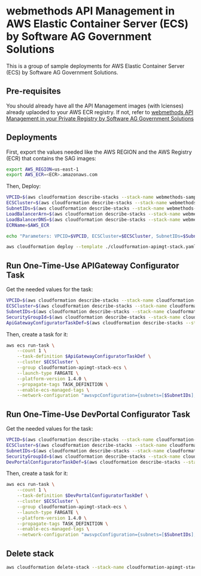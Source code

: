 # webmethods API Management in AWS Elastic Container Server (ECS) by Software AG Government Solutions 

This is a group of sample deployments for AWS Elastic Container Server (ECS) by Software AG Government Solutions.

## Pre-requisites

You should already have all the API Management images (with lcienses) already uplaoded to your AWS ECR registry.
If not, refer to [webmethods API Management in your Private Registry by Software AG Government Solutions ](../../private_registries/api_management/README.md)

## Deployments

First, export the values needed like the AWS REGION and the AWS Registry (ECR) that contains the SAG images:
```bash
export AWS_REGION=us-east-1
export AWS_ECR=<ECR>.amazonaws.com
```

Then, Deploy:

```bash
VPCID=$(aws cloudformation describe-stacks --stack-name webmethods-samples-aws --query "Stacks[0].Outputs[?OutputKey=='VPCID'].OutputValue" --output text)
ECSCluster=$(aws cloudformation describe-stacks --stack-name webmethods-samples-aws --query "Stacks[0].Outputs[?OutputKey=='ECSArn'].OutputValue" --output text)
SubnetIDs=$(aws cloudformation describe-stacks --stack-name webmethods-samples-aws --query "Stacks[0].Outputs[?OutputKey=='AppSubnets'].OutputValue" --output text)
LoadBalancerArn=$(aws cloudformation describe-stacks --stack-name webmethods-samples-aws --query "Stacks[0].Outputs[?OutputKey=='AppLoadBalancerArn'].OutputValue" --output text)
LoadBalancerDNS=$(aws cloudformation describe-stacks --stack-name webmethods-samples-aws --query "Stacks[0].Outputs[?OutputKey=='AppLoadBalancerDns'].OutputValue" --output text)
ECRName=$AWS_ECR

echo "Parameters: VPCID=$VPCID, ECSCluster=$ECSCluster, SubnetIDs=$SubnetIDs, LoadBalancerArn=$LoadBalancerArn, LoadBalancerDNS=$LoadBalancerDNS, ECRName=$ECRName"

aws cloudformation deploy --template ./cloudformation-apimgt-stack.yaml --stack-name cloudformation-apimgt-stack-ecs --parameter-overrides $(cat configs/params_1011.properties | tr "\n" " ") VPCID=$VPCID ECSCluster=$ECSCluster SubnetIDs=$SubnetIDs LoadBalancerArn=$LoadBalancerArn LoadBalancerDNS=$LoadBalancerDNS ECRName=$ECRName --capabilities CAPABILITY_IAM
```

## Run One-Time-Use APIGateway Configurator Task

Get the needed values for the task:

```bash
VPCID=$(aws cloudformation describe-stacks --stack-name cloudformation-apimgt-stack-ecs --query "Stacks[0].Outputs[?OutputKey=='VPCID'].OutputValue" --output text)
ECSCluster=$(aws cloudformation describe-stacks --stack-name cloudformation-apimgt-stack-ecs --query "Stacks[0].Outputs[?OutputKey=='ECSCluster'].OutputValue" --output text)
SubnetIDs=$(aws cloudformation describe-stacks --stack-name cloudformation-apimgt-stack-ecs --query "Stacks[0].Outputs[?OutputKey=='SubnetIDs'].OutputValue" --output text)
SecurityGroupId=$(aws cloudformation describe-stacks --stack-name cloudformation-apimgt-stack-ecs --query "Stacks[0].Outputs[?OutputKey=='SecurityGroupId'].OutputValue" --output text)
ApiGatewayConfiguratorTaskDef=$(aws cloudformation describe-stacks --stack-name cloudformation-apimgt-stack-ecs --query "Stacks[0].Outputs[?OutputKey=='ApigatewayConfiguratorTaskDef'].OutputValue" --output text)

```

Then, create a task for it:

```bash
aws ecs run-task \
    --count 1 \
    --task-definition $ApiGatewayConfiguratorTaskDef \
    --cluster $ECSCluster \
    --group cloudformation-apimgt-stack-ecs \
    --launch-type FARGATE \
    --platform-version 1.4.0 \
    --propagate-tags TASK_DEFINITION \
    --enable-ecs-managed-tags \
    --network-configuration "awsvpcConfiguration={subnets=[$SubnetIDs],securityGroups=[$SecurityGroupId],assignPublicIp=DISABLED}"
```

## Run One-Time-Use DevPortal Configurator Task

Get the needed values for the task:

```bash
VPCID=$(aws cloudformation describe-stacks --stack-name cloudformation-apimgt-stack-ecs --query "Stacks[0].Outputs[?OutputKey=='VPCID'].OutputValue" --output text)
ECSCluster=$(aws cloudformation describe-stacks --stack-name cloudformation-apimgt-stack-ecs --query "Stacks[0].Outputs[?OutputKey=='ECSCluster'].OutputValue" --output text)
SubnetIDs=$(aws cloudformation describe-stacks --stack-name cloudformation-apimgt-stack-ecs --query "Stacks[0].Outputs[?OutputKey=='SubnetIDs'].OutputValue" --output text)
SecurityGroupId=$(aws cloudformation describe-stacks --stack-name cloudformation-apimgt-stack-ecs --query "Stacks[0].Outputs[?OutputKey=='SecurityGroupId'].OutputValue" --output text)
DevPortalConfiguratorTaskDef=$(aws cloudformation describe-stacks --stack-name cloudformation-apimgt-stack-ecs --query "Stacks[0].Outputs[?OutputKey=='DevPortalConfiguratorTaskDef'].OutputValue" --output text)

```

Then, create a task for it:

```bash
aws ecs run-task \
    --count 1 \
    --task-definition $DevPortalConfiguratorTaskDef \
    --cluster $ECSCluster \
    --group cloudformation-apimgt-stack-ecs \
    --launch-type FARGATE \
    --platform-version 1.4.0 \
    --propagate-tags TASK_DEFINITION \
    --enable-ecs-managed-tags \
    --network-configuration "awsvpcConfiguration={subnets=[$SubnetIDs],securityGroups=[$SecurityGroupId],assignPublicIp=DISABLED}"
```

## Delete stack

```bash
aws cloudformation delete-stack --stack-name cloudformation-apimgt-stack-ecs
```